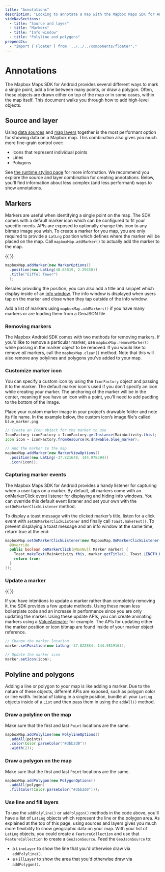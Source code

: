 ```yaml
---
title: "Annotations"
description: "Looking to annotate a map with the Mapbox Maps SDK for Android. Read this documentation to learn about markers, info windows, lines, polygons, plus more."
sideNavSections:
  - title: "Source and layer"
  - title: "Markers"
  - title: "Info window"
  - title: "Polyline and polygons"
prependJs:
  - "import { Floater } from '../../../components/floater';"
---
```


# Annotations

The Mapbox Maps SDK for Android provides several different ways to mark a single point, add a line between many points, or draw a polygon. Often, these objects are drawn either on top of the map or in some cases, within the map itself. This document walks you through how to add high-level objects. 

## Source and layer

Using [data sources](/android-docs/map-sdk/overview/runtime-styling/#sources) and [map layers](/android-docs/map-sdk/overview/runtime-styling/#layers) together is the most performant option for showing data on a Mapbox map. This combination also gives you much more fine-grain control over:

- Icons that represent individual points
- Lines
- Polygons

See [the runtime styling page](/android-docs/map-sdk/overview/runtime-styling/) for more information. We recommend you explore the source and layer combination for creating annotations. Below, you'll find information about less complex (and less performant) ways to show annotations.

## Markers

Markers are useful when identifying a single point on the map. The SDK comes with a default marker icon which can be configured to fit your specific needs. APIs are exposed to optionally change this icon to any bitmap image you wish. To create a marker for you map, you are only required to provide a `LatLng` position which defines where the marker will be placed on the map. Call `mapboxMap.addMarker()` to actually add the marker to the map.

{{
  <Floater
    url="https://www.mapbox.com/help/marker-playground"
    title="Mapbox Marker Playground"
    category="playground"
    text="Visit the Mapbox Marker Playground to get started with placing markers on your Mapbox map. Use the playground to choose the marker's location and the map style that you want. Mapbox then generates performant Android code that you can copy and paste into your Android project."
  />
}}


```java
mapboxMap.addMarker(new MarkerOptions()
  .position(new LatLng(48.85819, 2.29458))
  .title("Eiffel Tower")
  );
```

Besides providing the position, you can also add a title and snippet which display inside of an [info window](#info-window). The info window is displayed when users tap on the marker and close when they tap outside of the info window.

Add a list of markers using `mapboxMap.addMarkers()` if you have many markers or are loading them from a GeoJSON file.

### Removing markers

The Mapbox Android SDK comes with two methods for removing markers. If you'd like to remove a particular marker, use `mapboxMap.removeMarker()` while passing in the marker object to be removed. If you would like to remove _all_ markers, call the `mapboxMap.clear()` method. Note that this will also remove any polylines and polygons you’ve added to your map.

### Customize marker icon

You can specify a custom icon by using the `IconFactory` object and passing it to the marker. The default marker icon's used if you don’t specify an icon while creating your marker. The anchoring of the marker will be in the center, meaning if you have an icon with a point, you'll need to add padding to the bottom of the image.

Place your custom marker image in your project’s drawable folder and note its file name. In the example below, the custom icon’s image file's called `blue_marker.png`

```java
// Create an Icon object for the marker to use
IconFactory iconFactory = IconFactory.getInstance(MainActivity.this);
Icon icon = iconFactory.fromResource(R.drawable.blue_marker);

// Add the marker to the map
mapboxMap.addMarker(new MarkerViewOptions()
  .position(new LatLng(-37.821648, 144.978594))
  .icon(icon));
```

### Capturing marker events

The Mapbox Maps SDK for Android provides a handy listener for capturing when a user taps on a marker. By default, all markers come with an onMarkerClick event listener for displaying and hiding info windows. You can override this default event listener and set your own with the `setOnMarkerClickListener` method.

To display a toast message with the clicked marker’s title, listen for a click event with `setOnMarkerClickListener` and finally call `Toast.makeText()`. To prevent displaying a toast message and an info window at the same time, return true at the end:

```java
mapboxMap.setOnMarkerClickListener(new MapboxMap.OnMarkerClickListener() {
  @Override
  public boolean onMarkerClick(@NonNull Marker marker) {
    Toast.makeText(MainActivity.this, marker.getTitle(), Toast.LENGTH_LONG).show();
    return true;
  }
});
```

### Update a marker

{{
  <Floater
    url="https://github.com/mapbox/mapbox-android-demo/blob/master/MapboxAndroidDemo/src/main/java/com/mapbox/mapboxandroiddemo/examples/annotations/AnimatedMarkerActivity.java"
    title="Animate marker"
    category="example"
    text="Use a ValueAnimator to animate a marker between two positions."
  />
}}

If you have intentions to update a marker rather than completely removing it, the SDK provides a few update methods. Using these mean less boilerplate code and an increase in performance since you are only updating the marker. Using these update APIs, you can create animating markers using a [ValueAnimator](https://developer.android.com/reference/android/animation/ValueAnimator.html) for example. The APIs for updating either the marker position or icon bitmap are found inside of your marker object reference.

```java
// Change the marker location
marker.setPosition(new LatLng(-37.822884, 144.981916));

// Update the marker icon
marker.setIcon(icon);
```

## Polyline and polygons

Adding a line or polygon to your map is like adding a marker. Due to the nature of these objects, different APIs are exposed, such as polygon color or line width. Instead of taking in a single position, bundle all your `LatLng` objects inside of a `List` and then pass them in using the `addAll()` method.

### Draw a polyline on the map 

Make sure that the first and last `Point` locations are the same.

```java
mapboxMap.addPolyline(new PolylineOptions()
  .addAll(points)
  .color(Color.parseColor("#3bb2d0"))
  .width(2));
```

### Draw a polygon on the map

Make sure that the first and last `Point` locations are the same.

```java
mapboxMap.addPolygon(new PolygonOptions()
  .addAll(polygon)
  .fillColor(Color.parseColor("#3bb2d0")));
```

### Use line and fill layers

To use the `addPolyline()` or `addPolygon()` methods in the code above, you'll have a list of `LatLng` objects which represent the line or the polygon area. As explained at the top of this page, using sources and layers gives you much more flexibility to show geographic data on your map. With your list of `LatLng` objects, you could create a `FeatureCollection` and use that `FeatureCollection` to create a `GeoJsonSource`. Feed the `GeoJsonSource` to:

-  a `LineLayer` to show the line that you'd otherwise draw via `addPolyline()`.
-  a `FillLayer` to show the area that you'd otherwise draw via `addPolygon()`.
